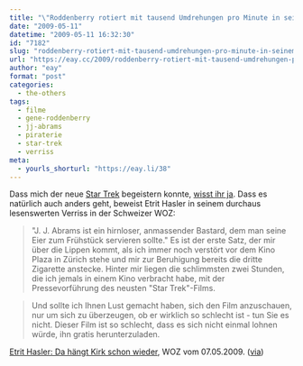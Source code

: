 ```yaml
---
title: "\"Roddenberry rotiert mit tausend Umdrehungen pro Minute in seinem Grab\""
date: "2009-05-11"
datetime: "2009-05-11 16:32:30"
id: "7182"
slug: "roddenberry-rotiert-mit-tausend-umdrehungen-pro-minute-in-seinem-grab"
url: "https://eay.cc/2009/roddenberry-rotiert-mit-tausend-umdrehungen-pro-minute-in-seinem-grab/"
author: "eay"
format: "post"
categories:
  - the-others
tags:
  - filme
  - gene-roddenberry
  - jj-abrams
  - piraterie
  - star-trek
  - verriss
meta:
  - yourls_shorturl: "https://eay.li/38"
---
```


Dass mich der neue [Star Trek](//eay.cc/2009/star-trek-2-punkt-0/) begeistern konnte, [wisst ihr ja](//eay.cc/2009/star-trek-2-punkt-0/). Dass es natürlich auch anders geht, beweist Etrit Hasler in seinem durchaus lesenswerten Verriss in der Schweizer WOZ:

> "J. J. Abrams ist ein hirnloser, anmassender Bastard, dem man seine Eier zum Frühstück servieren sollte." Es ist der erste Satz, der mir über die Lippen kommt, als ich immer noch verstört vor dem Kino Plaza in Zürich stehe und mir zur Beruhigung bereits die dritte Zigarette anstecke. Hinter mir liegen die schlimmsten zwei Stunden, die ich jemals in einem Kino verbracht habe, mit der Pressevorführung des neusten "Star Trek"-Films.

> Und sollte ich Ihnen Lust gemacht haben, sich den Film anzuschauen, nur um sich zu überzeugen, ob er wirklich so schlecht ist - tun Sie es nicht. Dieser Film ist so schlecht, dass es sich nicht einmal lohnen würde, ihn gratis herunterzuladen.

[Etrit Hasler: Da hängt Kirk schon wieder](http://www.woz.ch/artikel/2009/nr19/kultur/17855.html), WOZ vom 07.05.2009. ([via](http://blogs.taz.de/popblog/2009/05/10/schmaehkritik_196_star_trek/))
